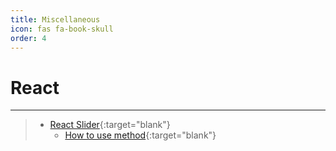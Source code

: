 ```yaml
---
title: Miscellaneous
icon: fas fa-book-skull
order: 4
---
```


# React

---

> - [React Slider](https://react-slick.neostack.com/){:target="blank"}
>   - [How to use method](https://stackoverflow.com/questions/64776116/how-to-execute-slicknext-method-in-react-slick-carousel){:target="blank"}
